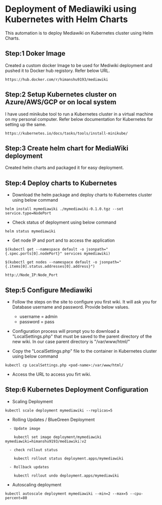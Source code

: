 # Deployment of Mediawiki using Kubernetes with Helm Charts

This automation is to deploy Mediawiki on Kubernetes cluster using Helm Charts.

## Step:1 Doker Image 

Created a custom docker Image to be used for Mediwiki deployment and pushed it to Docker hub registory. Refer below URL.
```
https://hub.docker.com/r/himanshu9193/mediawiki

```

## Step:2 Setup Kubernetes cluster on Azure/AWS/GCP or on local system

I have used minikube tool to run a Kubernetes cluster in a virtual machine on my personal computer. Refer below documentation for Kubernetes for setting up the same.
```
https://kubernetes.io/docs/tasks/tools/install-minikube/

```

## Step:3 Create helm chart for MediaWiki deployment

Created helm charts and packaged it for easy deployment.

## Step:4 Deploy charts to Kubernetes

- Download the helm package and deploy charts to Kubernetes cluster using below command
```
helm install mymediawiki ./mymediawiki-0.1.0.tgz --set service.type=NodePort
```
- Check status of deployment using below command
```
helm status mymediawiki
```
- Get node IP and port and to access the application
```
$(kubectl get --namespace default -o jsonpath="{.spec.ports[0].nodePort}" services mymediawiki)

$(kubectl get nodes --namespace default -o jsonpath="{.items[0].status.addresses[0].address}")

http://Node_IP:Node_Port
```

## Step:5 Configure Mediawiki

- Follow the steps on the site to configure you first wiki. It will ask you for Database username and password. Provide below values.
  - username = admin
  - password = pass

- Configuration process will prompt you to download a "LocalSettings.php" that must be saved to the parent directory of the new wiki. In our case parent directory is "/var/www/html/"

- Copy the "LocalSettings.php" file to the container in Kubernetes cluster using below command
```
kubectl cp LocalSettings.php <pod-name>:/var/www/html/
```

- Access the URL to access you firt wiki.

## Step:6 Kubernetes Deployment Configuration

- Scaling Deployment
```
kubectl scale deployment mymediawiki --replicas=5
```

- Rolling Updates / BlueGreen Deployment
```
  - Update image

    kubectl set image deployment/mymediawiki mymediawiki=himanshu9193/mediawiki:v2

  - check rollout status

    kubectl rollout status deployment.apps/mymediawiki

  - Rollback updates

    kubectl rollout undo deployment.apps/mymediawiki
```
- Autoscaling deployment 
```
kubectl autoscale deployment mymediawiki --min=2 --max=5 --cpu-percent=80
```

